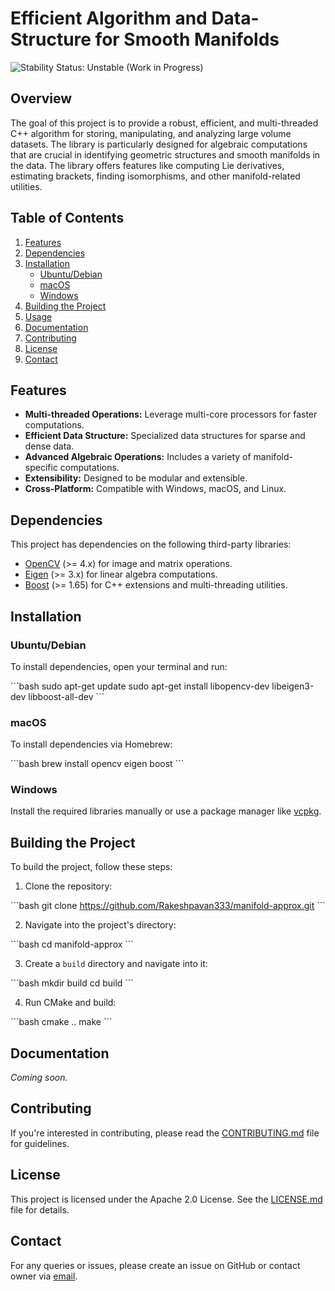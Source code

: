 
# Efficient Algorithm and Data-Structure for Smooth Manifolds 

![Stability Status: Unstable (Work in Progress)](https://img.shields.io/badge/Stability-Unstable-yellow)

## Overview

The goal of this project is to provide a robust, efficient, and multi-threaded C++ algorithm for storing, manipulating, and analyzing large volume datasets. The library is particularly designed for algebraic computations that are crucial in identifying geometric structures and smooth manifolds in the data. The library offers features like computing Lie derivatives, estimating brackets, finding isomorphisms, and other manifold-related utilities.

## Table of Contents

1. [Features](#features)
2. [Dependencies](#dependencies)
3. [Installation](#installation)
   - [Ubuntu/Debian](#ubuntudebian)
   - [macOS](#macos)
   - [Windows](#windows)
4. [Building the Project](#building-the-project)
5. [Usage](#usage)
6. [Documentation](#documentation)
7. [Contributing](#contributing)
8. [License](#license)
9. [Contact](#contact)

## Features

- **Multi-threaded Operations:** Leverage multi-core processors for faster computations.
- **Efficient Data Structure:** Specialized data structures for sparse and dense data.
- **Advanced Algebraic Operations:** Includes a variety of manifold-specific computations.
- **Extensibility:** Designed to be modular and extensible.
- **Cross-Platform:** Compatible with Windows, macOS, and Linux.

## Dependencies

This project has dependencies on the following third-party libraries:

- [OpenCV](https://opencv.org/) (>= 4.x) for image and matrix operations.
- [Eigen](https://eigen.tuxfamily.org/dox/) (>= 3.x) for linear algebra computations.
- [Boost](https://www.boost.org/) (>= 1.65) for C++ extensions and multi-threading utilities.

## Installation

### Ubuntu/Debian

To install dependencies, open your terminal and run:

\```bash
sudo apt-get update
sudo apt-get install libopencv-dev libeigen3-dev libboost-all-dev
\```

### macOS

To install dependencies via Homebrew:

\```bash
brew install opencv eigen boost
\```

### Windows

Install the required libraries manually or use a package manager like [vcpkg](https://github.com/microsoft/vcpkg/).

## Building the Project

To build the project, follow these steps:

1. Clone the repository:

\```bash
git clone https://github.com/Rakeshpavan333/manifold-approx.git
\```

2. Navigate into the project's directory:

\```bash
cd manifold-approx
\```

3. Create a `build` directory and navigate into it:

\```bash
mkdir build
cd build
\```

4. Run CMake and build:

\```bash
cmake ..
make
\```


## Documentation

_Coming soon._

## Contributing

If you're interested in contributing, please read the [CONTRIBUTING.md](CONTRIBUTING.md) file for guidelines.

## License

This project is licensed under the Apache 2.0 License. See the [LICENSE.md](LICENSE.md) file for details.

## Contact

For any queries or issues, please create an issue on GitHub or contact owner via [email](mailto:rpavan@uw.edu).
